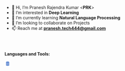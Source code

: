 - 👋 Hi, I’m Pranesh Rajendra Kumar   <**PRK**>
- 👀 I’m interested in **Deep Learning**
- 🌱 I’m currently learning **Natural Language Processing**
- 💞️ I’m looking to collaborate on Projects
- 📫 Reach me at **pranesh.tech444@gmail.com**
<br />
<br />

**Languages and Tools:**  

<code><img height="20" src="https://raw.githubusercontent.com/github/explore/80688e429a7d4ef2fca1e82350fe8e3517d3494d/topics/sql/sql.png"></code>

<br />
<!---
**Languages and Tools:**  

<code><img height="20" src="https://raw.githubusercontent.com/github/explore/80688e429a7d4ef2fca1e82350fe8e3517d3494d/topics/react/react.png"></code>
--->

    
  [![GitHub Streak](http://github-readme-streak-stats.herokuapp.com?user=PraneshRajendraKumar&theme=flag-india&hide_border=true)](https://git.io/streak-stats)
<br />
<br />

  <a href="https://github.com/anuraghazra/github-readme-stats">
  <img align="center" src="https://github-readme-stats.anuraghazra1.vercel.app/api?username=PraneshRajendraKumar&show_icons=true&include_all_commits=true&theme=material-palenight" alt="P R K's github stats" />
</a>
